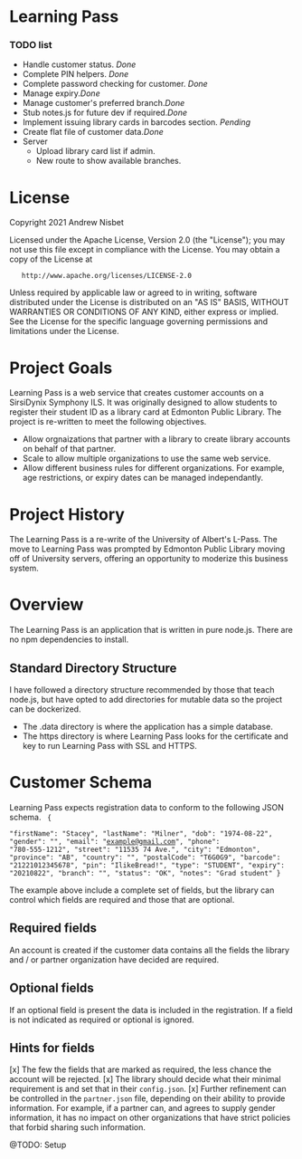 # Learning Pass

### TODO list
* Handle customer status. *Done*
* Complete PIN helpers. *Done*
* Complete password checking for customer. *Done*
* Manage expiry.*Done*
* Manage customer's preferred branch.*Done*
* Stub notes.js for future dev if required.*Done*
* Implement issuing library cards in barcodes section. *Pending*
* Create flat file of customer data.*Done*
* Server
    * Upload library card list if admin.
    * New route to show available branches.

# License
Copyright 2021 Andrew Nisbet

   Licensed under the Apache License, Version 2.0 (the "License");
   you may not use this file except in compliance with the License.
   You may obtain a copy of the License at

       http://www.apache.org/licenses/LICENSE-2.0

   Unless required by applicable law or agreed to in writing, software
   distributed under the License is distributed on an "AS IS" BASIS,
   WITHOUT WARRANTIES OR CONDITIONS OF ANY KIND, either express or implied.
   See the License for the specific language governing permissions and
   limitations under the License.

# Project Goals
Learning Pass is a web service that creates customer accounts on a SirsiDynix Symphony ILS. It was originally designed to allow students to register their student ID as a library card at Edmonton Public Library. The project is re-written to meet the following objectives.
* Allow orgnaizations that partner with a library to create library accounts on behalf of that partner.
* Scale to allow multiple organizations to use the same web service.
* Allow different business rules for different organizations. For example, age restrictions, or expiry dates can be managed independantly. 

# Project History
The Learning Pass is a re-write of the University of Albert's L-Pass. The move to Learning Pass was prompted by Edmonton Public Library moving off of University servers, offering an opportunity to moderize this business system.

# Overview
The Learning Pass is an application that is written in pure node.js. There are no npm dependencies to install.

## Standard Directory Structure
I have followed a directory structure recommended by those that teach node.js, but have opted to add directories for mutable data so the project can be dockerized.

* The .data directory is where the application has a simple database.
* The https directory is where Learning Pass looks for the certificate and key to run Learning Pass with SSL and HTTPS.

# Customer Schema
Learning Pass expects registration data to conform to the following JSON schema.
<code>
{   
  "firstName": "Stacey",
  "lastName": "Milner",
  "dob": "1974-08-22",
  "gender": "",
  "email": "example@gmail.com",
  "phone": "780-555-1212", 
  "street": "11535 74 Ave.", 
  "city": "Edmonton", 
  "province": "AB", 
  "country": "", 
  "postalCode": "T6G0G9",
  "barcode": "21221012345678",
  "pin": "IlikeBread!",
  "type": "STUDENT",
  "expiry": "20210822",
  "branch": "",
  "status": "OK",
  "notes": "Grad student"
}
</code>

The example above include a complete set of fields, but the library can control which fields are required and those that are optional.

## Required fields
An account is created if the customer data contains all the fields the library and / or partner organization have decided are required.

## Optional fields
If an optional field is present the data is included in the registration. If a field is not indicated as required or optional is ignored.

## Hints for fields
[x] The few the fields that are marked as required, the less chance the account will be rejected.
[x] The library should decide what their minimal requirement is and set that in their ```config.json```.
[x] Further refinement can be controlled in the ```partner.json``` file, depending on their ability to provide information. For example, if a partner can, and agrees to supply gender information, it has no impact on other organizations that have strict policies that forbid sharing such information. 

@TODO: Setup
